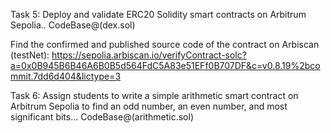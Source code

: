 Task 5: Deploy and validate ERC20 Solidity smart contracts on Arbitrum Sepolia..   CodeBase@(dex.sol)

Find the confirmed and published source code of the contract on Arbiscan (testNet): https://sepolia.arbiscan.io/verifyContract-solc?a=0x0B945B6B46A6B0B5d564FdC5A83e51EFf0B707DF&c=v0.8.19%2bcommit.7dd6d404&lictype=3

Task 6: Assign students to write a simple arithmetic smart contract on Arbitrum Sepolia to find an odd number, an even number, and most significant bits...  CodeBase@(arithmetic.sol)
